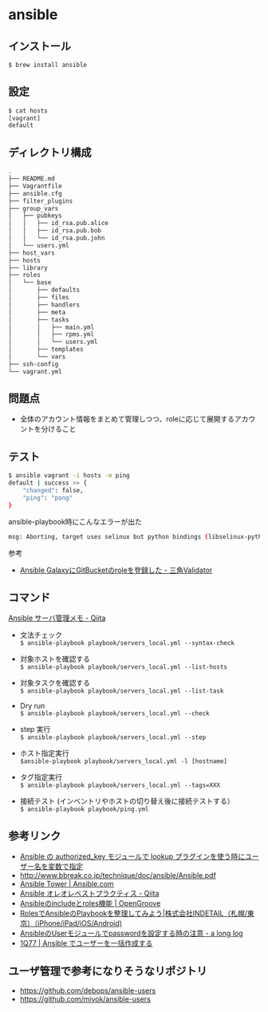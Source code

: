 # ansible

## インストール

```bash
$ brew install ansible
```

## 設定

```bash
$ cat hosts
[vagrant]
default
```

## ディレクトリ構成

```bash
.
├── README.md
├── Vagrantfile
├── ansible.cfg
├── filter_plugins
├── group_vars
│   ├── pubkeys
│   │   ├── id_rsa.pub.alice
│   │   ├── id_rsa.pub.bob
│   │   └── id_rsa.pub.john
│   └── users.yml
├── host_vars
├── hosts
├── library
├── roles
│   └── base
│       ├── defaults
│       ├── files
│       ├── handlers
│       ├── meta
│       ├── tasks
│       │   ├── main.yml
│       │   ├── rpms.yml
│       │   └── users.yml
│       ├── templates
│       └── vars
├── ssh-config
└── vagrant.yml
```

## 問題点

* 全体のアカウント情報をまとめて管理しつつ、roleに応じて展開するアカウントを分けること

## テスト

```bash
$ ansible vagrant -i hosts -m ping
default | success >> {
    "changed": false,
    "ping": "pong"
}
```

ansible-playbook時にこんなエラーが出た

```bash
msg: Aborting, target uses selinux but python bindings (libselinux-python) aren't installed!
```

参考

* [Ansible GalaxyにGitBucketのroleを登録した - 三角Validator](http://sankakuvalidator.hatenablog.com/entry/ansible-role-gitbucket)


## コマンド

[Ansible サーバ管理メモ - Qiita](http://qiita.com/Machi427/items/b3c0ed5f8a2cd3a8236e)

* 文法チェック  
`$ ansible-playbook playbook/servers_local.yml --syntax-check`

* 対象ホストを確認する  
`$ ansible-playbook playbook/servers_local.yml --list-hosts`

* 対象タスクを確認する  
`$ ansible-playbook playbook/servers_local.yml --list-task`

* Dry run  
`$ ansible-playbook playbook/servers_local.yml --check`

* step 実行  
`$ ansible-playbook playbook/servers_local.yml --step`

* ホスト指定実行  
`$ansible-playbook playbook/servers_local.yml -l [hostname]`

* タグ指定実行  
`$ ansible-playbook playbook/servers_local.yml --tags=XXX`

* 接続テスト (インベントリやホストの切り替え後に接続テストする）  
`$ ansible-playbook playbook/ping.yml`


## 参考リンク

* [Ansible の authorized_key モジュールで lookup プラグインを使う時にユーザー名を変数で指定](http://fishrimper.blogspot.jp/2015/04/ansible-authorizedkey-lookup.html)
* http://www.bbreak.co.jp/technique/doc/ansible/Ansible.pdf
* [Ansible Tower | Ansible.com](http://www.ansible.com/tower?utm_source=docs)
* [Ansible オレオレベストプラクティス - Qiita](http://qiita.com/yteraoka/items/5ed2bddefff32e1b9faf#2-1)
* [Ansibleのincludeとroles機能 | OpenGroove](http://open-groove.net/ansible/include-roles/)
* [RolesでAnsibleのPlaybookを整理してみよう|株式会社INDETAIL（札幌/東京）（iPhone/iPad/iOS/Android)](http://www.indetail.co.jp/blog/ansible-2/)
* [AnsibleのUserモジュールでpasswordを設定する時の注意 - a long log](http://longkey1.net/blog/2014/01/22/ansible-add-user-password/)
* [1Q77 | Ansible でユーザーを一括作成する](https://blog.1q77.com/2013/08/create-user-using-ansible/)


## ユーザ管理で参考になりそうなリポジトリ

* https://github.com/debops/ansible-users
* https://github.com/mivok/ansible-users

